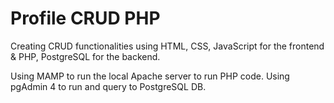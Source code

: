 # Profile CRUD PHP

Creating CRUD functionalities using HTML, CSS, JavaScript for the frontend
& PHP, PostgreSQL for the backend.

Using MAMP to run the local Apache server to run PHP code.
Using pgAdmin 4 to run and query to PostgreSQL DB.
